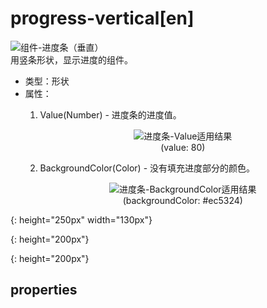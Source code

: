 # progress-vertical[en]

![组件-进度条（垂直）][progress-vertical-01]  
用竖条形状，显示进度的组件。

- 类型：形状
- 属性：
    1. Value(Number) - 进度条的进度值。  
      <figure style="text-align: center;">
      ![进度条-Value适用结果][progress-vertical-02]  
      <figurecaption>(value: 80)</figurecaption>
      </figure>

    2. BackgroundColor(Color) - 没有填充进度部分的颜色。  
      <figure style="text-align: center;">
      ![进度条-BackgroundColor适用结果][progress-vertical-03]  
      <figurecaption>(backgroundColor: #ec5324)</figurecaption>
      </figure>


[progress-vertical-01]: {{site.baseurl}}/assets/components/progress-vertical-01.png
{: height="250px" width="130px"}

[progress-vertical-02]: {{site.baseurl}}/assets/components/progress-vertical-02.png
{: height="200px"}

[progress-vertical-03]: {{site.baseurl}}/assets/components/progress-vertical-03.png
{: height="200px"}
## properties

### 
